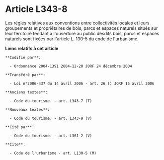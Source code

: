 # Article L343-8

Les règles relatives aux conventions entre collectivités locales et leurs groupements et propriétaires de bois, parcs et
espaces naturels situés sur leur territoire tendant à l'ouverture au public desdits bois, parcs et espaces naturels sont
fixées par l'article L. 130-5 du code de l'urbanisme.

**Liens relatifs à cet article**

	**Codifié par**:

	  - Ordonnance 2004-1391 2004-12-20 JORF 24 décembre 2004

	**Transféré par**:

	  - Loi n°2006-437 du 14 avril 2006 - art. 26 () JORF 15 avril 2006

	**Anciens textes**:

	  - Code du tourisme. - art. L343-7 (T)

	**Nouveaux textes**:

	  - Code du tourisme. - art. L343-9 (V)

	**Cité par**:

	  - Code du tourisme. - art. L361-2 (V)

	**Cite**:

	  - Code de l'urbanisme - art. L130-5 (M)
